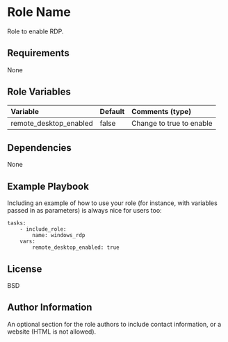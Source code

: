 Role Name
=========

Role to enable RDP.

Requirements
------------

None

Role Variables
--------------

| Variable                          | Default                 | Comments (type)                                                                                                                                                                       |
| :-------------------------------- | :---------------------- | :------------------------------------------------------------------------------------------------------------------------------------------------------------------------------------ |
| remote_desktop_enabled            | false                   | Change to true to enable

Dependencies
------------

None

Example Playbook
----------------

Including an example of how to use your role (for instance, with variables passed in as parameters) is always nice for users too:

    tasks:
        - include_role:
            name: windows_rdp
        vars:
            remote_desktop_enabled: true

License
-------

BSD

Author Information
------------------

An optional section for the role authors to include contact information, or a website (HTML is not allowed).